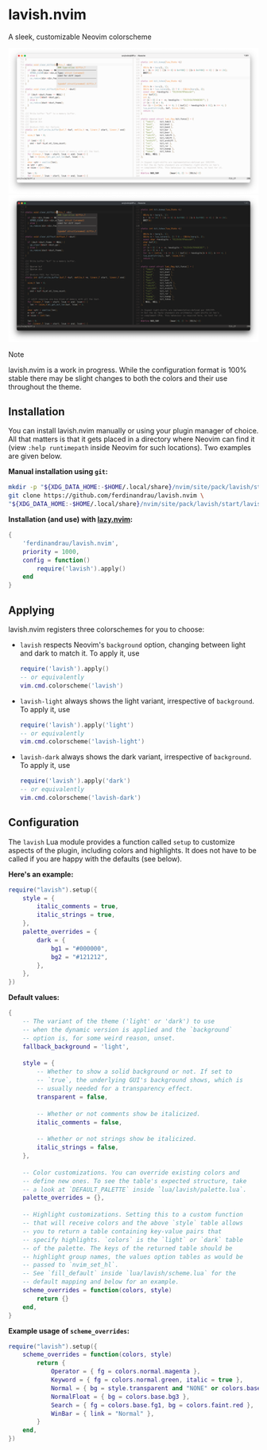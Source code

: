 # lavish.nvim

A sleek, customizable Neovim colorscheme

![A preview of the light variant](showcase_light.png "A preview of the light variant") ![A preview of the dark variant](showcase_dark.png "A preview of the dark variant")

> [!NOTE]
> lavish.nvim is a work in progress. While the configuration format is 100% stable there may be slight changes to both the colors and their use throughout the theme.

## Installation

You can install lavish.nvim manually or using your plugin manager of choice. All that matters is that it gets placed in a directory where Neovim can find it (view `:help runtimepath` inside Neovim for such locations). Two examples are given below.

**Manual installation using `git`:**

```sh
mkdir -p "${XDG_DATA_HOME:-$HOME/.local/share}/nvim/site/pack/lavish/start" && \
git clone https://github.com/ferdinandrau/lavish.nvim \
"${XDG_DATA_HOME:-$HOME/.local/share}/nvim/site/pack/lavish/start/lavish.nvim"
```

**Installation (and use) with [lazy.nvim](https://github.com/folke/lazy.nvim):**

```lua
{
    'ferdinandrau/lavish.nvim',
    priority = 1000,
    config = function()
        require('lavish').apply()
    end
}
```

## Applying

lavish.nvim registers three colorschemes for you to choose:

- `lavish` respects Neovim's `background` option, changing between light and dark to match it. To apply it, use

  ```lua
  require('lavish').apply()
  -- or equivalently
  vim.cmd.colorscheme('lavish')
  ```

- `lavish-light` always shows the light variant, irrespective of `background`. To apply it, use

  ```lua
  require('lavish').apply('light')
  -- or equivalently
  vim.cmd.colorscheme('lavish-light')
  ```

- `lavish-dark` always shows the dark variant, irrespective of `background`. To apply it, use

  ```lua
  require('lavish').apply('dark')
  -- or equivalently
  vim.cmd.colorscheme('lavish-dark')
  ```

## Configuration

The `lavish` Lua module provides a function called `setup` to customize aspects of the plugin, including colors and highlights. It does not have to be called if you are happy with the defaults (see below).

**Here's an example:**

```lua
require("lavish").setup({
    style = {
        italic_comments = true,
        italic_strings = true,
    },
    palette_overrides = {
        dark = {
            bg1 = "#000000",
            bg2 = "#121212",
        },
    },
})
```

**Default values:**

```lua
{
    -- The variant of the theme ('light' or 'dark') to use
    -- when the dynamic version is applied and the `background`
    -- option is, for some weird reason, unset.
    fallback_background = 'light',

    style = {
        -- Whether to show a solid background or not. If set to
        -- `true`, the underlying GUI's background shows, which is
        -- usually needed for a transparency effect.
        transparent = false,

        -- Whether or not comments show be italicized.
        italic_comments = false,

        -- Whether or not strings show be italicized.
        italic_strings = false,
    },

    -- Color customizations. You can override existing colors and
    -- define new ones. To see the table's expected structure, take
    -- a look at `DEFAULT_PALETTE` inside `lua/lavish/palette.lua`.
    palette_overrides = {},

    -- Highlight customizations. Setting this to a custom function
    -- that will receive colors and the above `style` table allows
    -- you to return a table containing key-value pairs that
    -- specify highlights. `colors` is the `light` or `dark` table
    -- of the palette. The keys of the returned table should be
    -- highlight group names, the values option tables as would be
    -- passed to `nvim_set_hl`.
    -- See `fill_default` inside `lua/lavish/scheme.lua` for the
    -- default mapping and below for an example.
    scheme_overrides = function(colors, style)
        return {}
    end,
}
```

**Example usage of `scheme_overrides`:**

```lua
require("lavish").setup({
    scheme_overrides = function(colors, style)
        return {
            Operator = { fg = colors.normal.magenta },
            Keyword = { fg = colors.normal.green, italic = true },
            Normal = { bg = style.transparent and "NONE" or colors.base.bg2 },
            NormalFloat = { bg = colors.base.bg3 },
            Search = { fg = colors.base.fg1, bg = colors.faint.red },
            WinBar = { link = "Normal" },
        }
    end,
})
```
